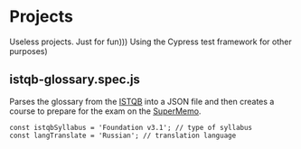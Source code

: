 # Projects

Useless projects. Just for fun))) Using the Cypress test framework for other purposes)

## istqb-glossary.spec.js

Parses the glossary from the [ISTQB](https://www.istqb.org/) into a JSON file and then creates a course to prepare for the exam on the [SuperMemo](https://www.supermemo.com/).

```
const istqbSyllabus = 'Foundation v3.1'; // type of syllabus
const langTranslate = 'Russian'; // translation language
```